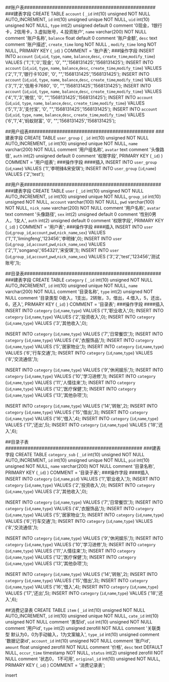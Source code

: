 
##账户表###############################################
###建表字段
CREATE TABLE `account` (
  `_id` int(10) unsigned NOT NULL AUTO_INCREMENT,
  `id` int(10) unsigned unique  NOT NULL,
  `uid` int(10) unsigned NOT NULL,
  `type` int(2) unsigned default 0 comment '0现金，1银行卡，2信用卡，3.虚拟账号，4.投资账户',
  `name` varchar(200)   NOT NULL comment '账户名称',
  `balance`  float default 0 comment '账户金额',
  `desc` text  comment '账户描述',
  `create_time` long NOT NULL ,
  `modify_time` long  NOT NULL,
    PRIMARY KEY (`_id`)
) COMMENT = '账户表';
###操作字段
INSERT INTO `account` (`id`,`uid`, `type`, `name`, `balance`,`desc`, `create_time`,`modify_time`) 
VALUES ('1','1','0','现金', '0', "",'1568131425','1568131425');
INSERT INTO `account` (`id`,`uid`, `type`, `name`, `balance`,`desc`, `create_time`,`modify_time`) 
VALUES ('2','1','1','银行卡1026', '0', "",'1568131425','1568131425');
INSERT INTO `account` (`id`,`uid`, `type`, `name`, `balance`,`desc`, `create_time`,`modify_time`) 
VALUES ('3','1','2','信用卡7680', '0', "",'1568131425','1568131425');
INSERT INTO `account` (`id`,`uid`, `type`, `name`, `balance`,`desc`, `create_time`,`modify_time`) 
VALUES ('4','1','3','微信', '0', "",'1568131425','1568131425');
INSERT INTO `account` (`id`,`uid`, `type`, `name`, `balance`,`desc`, `create_time`,`modify_time`) 
VALUES ('5','1','3','支付宝', '0', "",'1568131425','1568131425');
INSERT INTO `account` (`id`,`uid`, `type`, `name`, `balance`,`desc`, `create_time`,`modify_time`) 
VALUES ('6','1','4','蚂蚁财富', '0', "",'1568131425','1568131425');

##用户组表#############################################
###建表字段
CREATE TABLE `user_group` (
  `_id` int(10) unsigned NOT NULL AUTO_INCREMENT,
  `id` int(10) unsigned unique  NOT NULL,
  `name` varchar(200) NOT NULL comment '用户组名称',
    `avatar`  text comment '头像路径',
  `auth` int(2) unsigned default 0 comment '权限字段',
    PRIMARY KEY (`_id`)
) COMMENT = '用户组表';
###操作字段
####插入
INSERT INTO `user_group` (`id`,`name`) 
VALUES ('1','李明锋&宋安琪');
INSERT INTO `user_group` (`id`,`name`) 
VALUES ('2','test');

##用户表#################################################
###建表字段
CREATE TABLE `user` (
  `_id` int(10) unsigned NOT NULL AUTO_INCREMENT,
  `id` int(10) unsigned unique  NOT NULL,
  `group_id` int(10) unsigned  NOT NULL,
  `account` varchar(100)   NOT NULL,
  `pwd` varchar(100)  NOT NULL,
  `nick_name` varchar(200) NOT NULL comment '用户名称',
    `avatar`  text comment '头像路径',
  `sex` int(2) unsigned default 0 comment '性别0男人，1女人',
  `auth` int(2) unsigned default 0 comment '权限字段',
    PRIMARY KEY (`_id`)
) COMMENT = '用户表';
###操作字段
####插入
INSERT INTO `user` (`id`,`group_id`,`account`,`pwd`,`nick_name`,`sex`) 
VALUES ('1','1','limingfeng','123456','李明锋',0);
INSERT INTO `user` (`id`,`group_id`,`account`,`pwd`,`nick_name`,`sex`) 
VALUES ('2','1','songanqi','654321','宋安琪',1);
INSERT INTO `user` (`id`,`group_id`,`account`,`pwd`,`nick_name`,`sex`) 
VALUES ('3','2','test','123456','测试账号',1);

##目录表#################################################
###建表字段
CREATE TABLE `category` (
  `_id` int(10) unsigned NOT NULL AUTO_INCREMENT,
  `id` int(10) unsigned unique  NOT NULL,
  `name` varchar(200)   NOT NULL comment '目录名称',
  `type` int(2)  unsigned NOT NULL  comment '目录类型 0收入，1支出，2转账，3，借出，4.借入，5，还出，6，还入',
    PRIMARY KEY (`_id`)
) COMMENT = '目录表';
###操作字段
####插入
INSERT INTO `category` (`id`,`name`,`type`) 
VALUES ('1','职业收入',0);
INSERT INTO `category` (`id`,`name`,`type`) 
VALUES ('2','投资收入',0);
INSERT INTO `category` (`id`,`name`,`type`) 
VALUES ('3','其他收入',0);

INSERT INTO `category` (`id`,`name`,`type`) 
VALUES ('7','日常餐饮',1);
INSERT INTO `category` (`id`,`name`,`type`) 
VALUES ('4','衣服饰品',1);
INSERT INTO `category` (`id`,`name`,`type`) 
VALUES ('5','居家物业',1);
INSERT INTO `category` (`id`,`name`,`type`) 
VALUES ('6','行车交通',1);
INSERT INTO `category` (`id`,`name`,`type`) 
VALUES ('8','交流通信',1);

INSERT INTO `category` (`id`,`name`,`type`) 
VALUES ('9','休闲娱乐',1);
INSERT INTO `category` (`id`,`name`,`type`) 
VALUES ('10','学习进修',1);
INSERT INTO `category` (`id`,`name`,`type`) 
VALUES ('11','人情往来',1);
INSERT INTO `category` (`id`,`name`,`type`) 
VALUES ('12','医疗保健',1);
INSERT INTO `category` (`id`,`name`,`type`) 
VALUES ('13','其他杂项',1);

INSERT INTO `category` (`id`,`name`,`type`) 
VALUES ('14','转账',2);
INSERT INTO `category` (`id`,`name`,`type`) 
VALUES ('15','借出',3);
INSERT INTO `category` (`id`,`name`,`type`) 
VALUES ('16','借入',4);
INSERT INTO `category` (`id`,`name`,`type`) 
VALUES ('17','还出',5);
INSERT INTO `category` (`id`,`name`,`type`) 
VALUES ('18','还入',6);

##目录子表#################################################
###建表字段
CREATE TABLE `category_sub` (
  `_id` int(10) unsigned NOT NULL AUTO_INCREMENT,
  `id` int(10) unsigned unique  NOT NULL,
  `pid` int(10) unsigned NOT NULL,
  `name` varchar(200)   NOT NULL comment '目录名称',
    PRIMARY KEY (`_id`)
) COMMENT = '目录子表';
###操作字段
####插入
INSERT INTO `category` (`id`,`name`,`pid`) 
VALUES ('1','职业收入',1);
INSERT INTO `category` (`id`,`name`,`type`) 
VALUES ('2','投资收入',0);
INSERT INTO `category` (`id`,`name`,`type`) 
VALUES ('3','其他收入',0);

INSERT INTO `category` (`id`,`name`,`type`) 
VALUES ('7','日常餐饮',1);
INSERT INTO `category` (`id`,`name`,`type`) 
VALUES ('4','衣服饰品',1);
INSERT INTO `category` (`id`,`name`,`type`) 
VALUES ('5','居家物业',1);
INSERT INTO `category` (`id`,`name`,`type`) 
VALUES ('6','行车交通',1);
INSERT INTO `category` (`id`,`name`,`type`) 
VALUES ('8','交流通信',1);

INSERT INTO `category` (`id`,`name`,`type`) 
VALUES ('9','休闲娱乐',1);
INSERT INTO `category` (`id`,`name`,`type`) 
VALUES ('10','学习进修',1);
INSERT INTO `category` (`id`,`name`,`type`) 
VALUES ('11','人情往来',1);
INSERT INTO `category` (`id`,`name`,`type`) 
VALUES ('12','医疗保健',1);
INSERT INTO `category` (`id`,`name`,`type`) 
VALUES ('13','其他杂项',1);

INSERT INTO `category` (`id`,`name`,`type`) 
VALUES ('14','转账',2);
INSERT INTO `category` (`id`,`name`,`type`) 
VALUES ('15','借出',3);
INSERT INTO `category` (`id`,`name`,`type`) 
VALUES ('16','借入',4);
INSERT INTO `category` (`id`,`name`,`type`) 
VALUES ('17','还出',5);
INSERT INTO `category` (`id`,`name`,`type`) 
VALUES ('18','还入',6);








##消费记录表
CREATE TABLE `item` (
  `_id` int(10) unsigned NOT NULL AUTO_INCREMENT,
  `id` int(10) unsigned unique NOT NULL,
  `cate_id` int(10) unsigned NOT NULL comment '类型id',
  `uid` int(10) unsigned  NOT NULL comment '用户id',
  `type` int(2) unsigned  zerofill  NOT NULL comment '关联类型 默认为0，0为手动输入，1为文案输入',
  `type_id` int(10) unsigned   comment '数据记录id',
  `account_id` int(10) unsigned NOT NULL comment '账户id',
  `amount` float unsigned zerofill NOT NULL comment '价格',
  `desc` text DEFAULT NULL,
  `occur_time` timestamp NOT NULL,
  `status` int(2) unsigned zerofill  NOT NULL  comment '状态0， 1不可用',
  `original_id`  int(10) unsigned NOT NULL,
  PRIMARY KEY (`_id`)
) COMMENT = '消费记录表';

insert